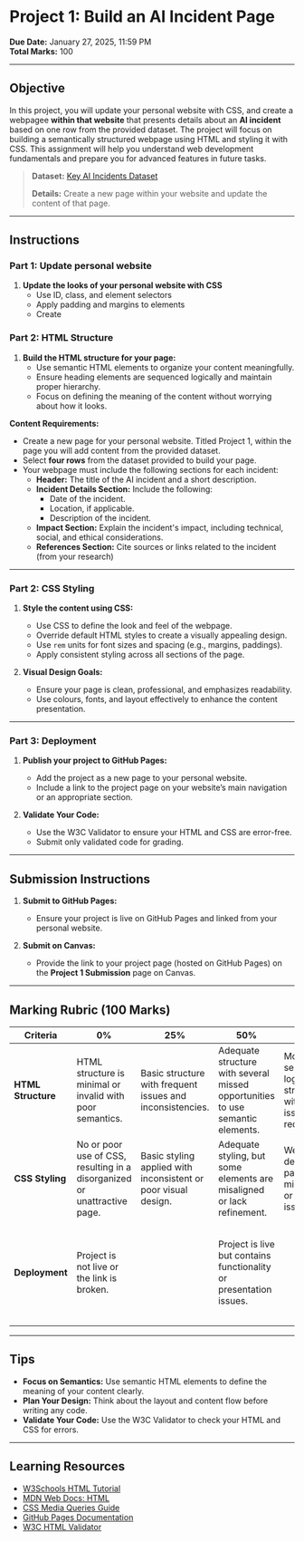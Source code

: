 # **Project 1: Build an AI Incident Page**

**Due Date:** January 27, 2025, 11:59 PM  
**Total Marks:** 100  

---

## **Objective**

In this project, you will update your personal website with CSS, and create a webpagee **within that website** that presents details about an **AI incident** based on one row from the provided dataset. The project will focus on building a semantically structured webpage using HTML and styling it with CSS. This assignment will help you understand web development fundamentals and prepare you for advanced features in future tasks.

> **Dataset:** [Key AI Incidents Dataset](https://github.com/SIAT-IAT-235/P1-IncidentPage/blob/main/Key_AI_Incidents.csv)
>
> **Details:** Create a new page within your website and update the content of that page.

---

## **Instructions**

### **Part 1: Update personal website**

1. **Update the looks of your personal website with CSS**
   - Use ID, class, and element selectors
   - Apply padding and margins to elements
   - Create 

### **Part 2: HTML Structure**

1. **Build the HTML structure for your page:**
   - Use semantic HTML elements to organize your content meaningfully.
   - Ensure heading elements are sequenced logically and maintain proper hierarchy.
   - Focus on defining the meaning of the content without worrying about how it looks.

**Content Requirements:**
   - Create a new page for your personal website. Titled Project 1, within the page you will add content from the provided dataset.
   - Select **four rows** from the dataset provided to build your page.
   - Your webpage must include the following sections for each incident:
     - **Header:** The title of the AI incident and a short description.
     - **Incident Details Section:** Include the following:
       - Date of the incident.
       - Location, if applicable.
       - Description of the incident.
     - **Impact Section:** Explain the incident's impact, including technical, social, and ethical considerations.
     - **References Section:** Cite sources or links related to the incident (from your research)

---

### **Part 2: CSS Styling**

1. **Style the content using CSS:**
   - Use CSS to define the look and feel of the webpage.
   - Override default HTML styles to create a visually appealing design.
   - Use `rem` units for font sizes and spacing (e.g., margins, paddings).
   - Apply consistent styling across all sections of the page.

2. **Visual Design Goals:**
   - Ensure your page is clean, professional, and emphasizes readability.
   - Use colours, fonts, and layout effectively to enhance the content presentation.

---

### **Part 3: Deployment**

1. **Publish your project to GitHub Pages:**
   - Add the project as a new page to your personal website.
   - Include a link to the project page on your website’s main navigation or an appropriate section.

2. **Validate Your Code:**
   - Use the W3C Validator to ensure your HTML and CSS are error-free.
   - Submit only validated code for grading.


---

## **Submission Instructions**

1. **Submit to GitHub Pages:**
   - Ensure your project is live on GitHub Pages and linked from your personal website.

2. **Submit on Canvas:**
   - Provide the link to your project page (hosted on GitHub Pages) on the **Project 1 Submission** page on Canvas.

---

## **Marking Rubric (100 Marks)**

| **Criteria**                      | **0%**                                                                                          | **25%**                                                                                   | **50%**                                                                                     | **75%**                                                                                       | **100%**                                                                                      | **Marks** |
|-----------------------------------|-----------------------------------------------------------------------------------------------|------------------------------------------------------------------------------------------|--------------------------------------------------------------------------------------------|------------------------------------------------------------------------------------------------|------------------------------------------------------------------------------------------------|-----------|
| **HTML Structure**                | HTML structure is minimal or invalid with poor semantics.                                      | Basic structure with frequent issues and inconsistencies.                               | Adequate structure with several missed opportunities to use semantic elements.             | Mostly semantic and logically structured, with minor issues or redundancies.                  | Fully semantic, well-organized, and properly structured HTML.                                  | 40        |
| **CSS Styling**                   | No or poor use of CSS, resulting in a disorganized or unattractive page.                       | Basic styling applied with inconsistent or poor visual design.                          | Adequate styling, but some elements are misaligned or lack refinement.                     | Well-designed page with minor visual or alignment issues.                                      | Polished, professional design with consistent styling throughout.                              | 40        |
| **Deployment**                    | Project is not live or the link is broken.                                                    |           | Project is live but contains functionality or presentation issues.                         |                                            | Project is live, functional, error-free, and linked appropriately on the personal website.     | 20        |

---

## **Tips**

- **Focus on Semantics:** Use semantic HTML elements to define the meaning of your content clearly.
- **Plan Your Design:** Think about the layout and content flow before writing any code.
- **Validate Your Code:** Use the W3C Validator to check your HTML and CSS for errors.

---

## **Learning Resources**

- [W3Schools HTML Tutorial](https://www.w3schools.com/html/)  
- [MDN Web Docs: HTML](https://developer.mozilla.org/en-US/docs/Web/HTML)  
- [CSS Media Queries Guide](https://developer.mozilla.org/en-US/docs/Web/CSS/Media_Queries)  
- [GitHub Pages Documentation](https://docs.github.com/en/pages)  
- [W3C HTML Validator](https://validator.w3.org/)  
